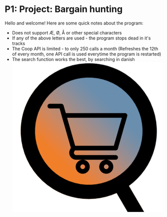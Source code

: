 # P1: Project: Bargain hunting
Hello and welcome!
Here are some quick notes about the program:
* Does not support Æ, Ø, Å or other special characters 
* If any of the above letters are used - the program stops dead in it's tracks
* The Coop API is limited - to only 250 calls a month (Refreshes the 12th of every month, one API call is used everytime the program is restarted)
* The search function works the best, by searching in danish
![Bargain Hunting logo](BargainHuntingAppLogo.png)
